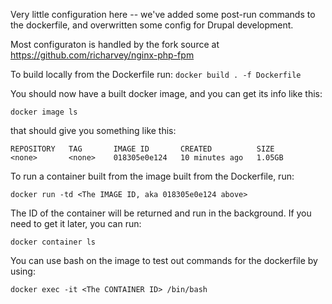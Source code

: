 Very little configuration here -- we've added some post-run commands to the dockerfile, and overwritten some config for Drupal development.

Most configuraton is handled by the fork source at https://github.com/richarvey/nginx-php-fpm

To build locally from the Dockerfile run:
`docker build . -f Dockerfile`

You should now have a built docker image, and you can get its info like this:

`docker image ls`

that should give you something like this:
```
REPOSITORY   TAG       IMAGE ID       CREATED          SIZE
<none>       <none>    018305e0e124   10 minutes ago   1.05GB
```

To run a container built from the image built from the Dockerfile, run:

`docker run -td <The IMAGE ID, aka 018305e0e124 above>`

The ID of the container will be returned and run in the background. If you need to get it later, you can run:

`docker container ls`

You can use bash on the image to test out commands for the dockerfile by using:

`docker exec -it <The CONTAINER ID> /bin/bash`
